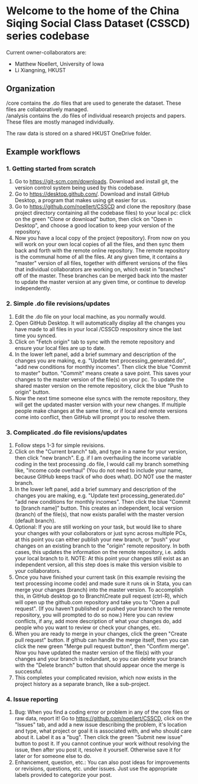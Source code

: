# Welcome to the home of the China Siqing Social Class Dataset (CSSCD) series codebase

Current owner-collaborators are:
  - Matthew Noellert, University of Iowa
  - Li Xiangning, HKUST

## Organization
/core contains the .do files that are used to generate the dataset. These files are collaboratively managed.  
/analysis contains the .do files of individual research projects and papers. These files are mostly managed individually. 

The raw data is stored on a shared HKUST OneDrive folder.

## Example workflows

### 1. Getting started from scratch
  1. Go to https://git-scm.com/downloads. Download and install git, the version control system being used by this codebase.
  2. Go to https://desktop.github.com/. Download and install GitHub Desktop, a program that makes using git easier for us.
  3. Go to https://github.com/noellert/CSSCD and clone the repository (base project directory containing all the codebase files) to your local pc: click on the green "Clone or download" button, then click on "Open in Desktop", and choose a good location to keep your version of the repository.
  4. Now you have a local copy of the project (repository). From now on you will work on your own local copies of all the files, and then sync them back and forth with the remote online repository. The remote repository is the communal home of all the files. At any given time, it contains a "master" version of all files, together with different versions of the files that individual collaborators are working on, which exist in "branches" off of the master. These branches can be merged back into the master to update the master version at any given time, or continue to develop independently. 

### 2. Simple .do file revisions/updates
  1. Edit the .do file on your local machine, as you normally would.
  2. Open GitHub Desktop. It will automatically display all the changes you have made to all files in your local /CSSCD respository since the last time you synced.
  3. Click on "Fetch origin" tab to sync with the remote repository and ensure your local files are up to date.
  4. In the lower left panel, add a brief summary and description of the changes you are making, e.g. "Update text processing_generated.do", "add new conditions for monthly incomes". Then click the blue "Commit to master" button. "Commit" means create a save point. This saves your changes to the master version of the file(s) on your pc. To update the shared master version on the remote repository, click the blue "Push to origin" button.
  5. Now the next time someone else syncs with the remote repository, they will get the updated master version with your new changes. If multiple people make changes at the same time, or if local and remote versions come into conflict, then GitHub will prompt you to resolve them.

### 3. Complicated .do file revisions/updates
  1. Follow steps 1-3 for simple revisions.
  2. Click on the "Current branch" tab, and type in a name for your version, then click "new branch". E.g. if I am overhauling the income variable coding in the text processing .do file, I would call my branch something like, "income code overhaul" (You do not need to include your name, because GitHub keeps track of who does what). DO NOT use the master branch.
  3. In the lower left panel, add a brief summary and description of the changes you are making, e.g. "Update text processing_generated.do" "add new conditions for monthly incomes". Then click the blue "Commit to [branch name]" button. This creates an independent, local version (branch) of the file(s), that now exists parallel with the master version (default branch).
  4. Optional: If you are still working on your task, but would like to share your changes with your collaborators or just sync across multiple PCs, at this point you can either publish your new branch, or "push" your changes on an existing branch to the "origin" remote repository. In both cases, this updates the information on the remote repository, i.e. adds your local branch to it. NOTE: At this point your changes still exist as an independent version, all this step does is make this version visible to your collaborators.
  5. Once you have finished your current task (in this example revising the text processing income code) and made sure it runs ok in Stata, you can merge your changes (branch) into the master version. To accomplish this, in GitHub desktop go to Branch\Create pull request (ctrl-R), which will open up the github.com repository and take you to "Open a pull request". (If you haven't published or pushed your branch to the remote repository, you will prompted to do so now.) Here you can review conflicts, if any, add more description of what your changes do, add people who you want to review or check your changes, etc. 
  6. When you are ready to merge in your changes, click the green "Create pull request" button. If github can handle the merge itself, then you can click the new green "Merge pull request button", then "Confirm merge". Now you have updated the master version of the file(s) with your changes and your branch is redundant, so you can delete your branch with the "Delete branch" button that should appear once the merge is successful.
  7. This completes your complicated revision, which now exists in the project history as a separate branch, like a sub-project.

### 4. Issue reporting
  1. Bug: When you find a coding error or problem in any of the core files or raw data, report it! Go to https://github.com/noellert/CSSCD, click on the "Issues" tab, and add a new issue describing the problem, it's location and type, what project or goal it is associated with, and who should care about it. Label it as a "bug". Then click the green "Submit new issue" button to post it. If you cannot continue your work without resolving the issue, then after you post it, resolve it yourself. Otherwise save it for later or for someone else to do.
  2. Enhancement, question, etc.: You can also post ideas for improvements or revisions, questions, etc. under issues. Just use the appropriate labels provided to categorize your post.
